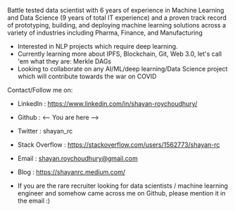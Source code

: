 Battle tested data scientist with 6 years of experience in Machine Learning and Data Science (9 years of total IT
experience) and a proven track record of prototyping, building, and deploying machine learning solutions across a variety of
industries including Pharma, Finance, and Manufacturing

- Interested in NLP projects which require deep learning. 
- Currently learning more about IPFS, Blockchain, Git, Web 3.0, let's call 'em what they are: Merkle DAGs
- Looking to collaborate on any AI/ML/deep learning/Data Science project which will contribute towards the war on COVID

Contact/Follow me on:
- LinkedIn : https://www.linkedin.com/in/shayan-roychoudhury/
- Github : <-- You are here -->
- Twitter : shayan_rc
- Stack Overflow : https://stackoverflow.com/users/1562773/shayan-rc
- Email : shayan.roychoudhury@gmail.com
- Blog : https://shayanrc.medium.com/

- If you are the rare recruiter looking for data scientists / machine learning engineer and somehow came across me on Github, please mention it in the email :)

<!---
shayanrc/shayanrc is a ✨ special ✨ repository because its `README.md` (this file) appears on your GitHub profile.
You can click the Preview link to take a look at your changes.
--->
